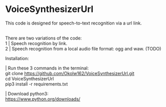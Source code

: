 # VoiceSynthesizerUrl
This code is designed for speech-to-text recognition via a url link.<br><br>

There are two variations of the code:<br>
1 | Speech recognition by link. <br>
2 | Speech recognition from a local audio file format: ogg and waw. (TODO)<br>

Installation:<br>

| Run these 3 commands in the terminal:<br>
git clone https://github.com/Okolw162/VoiceSynthesizerUrl.git<br>
cd VoiceSynthesizerUrl<br>
pip3 install -r requirements.txt<br>

| Download python3:<br>
https://www.python.org/downloads/<br>
